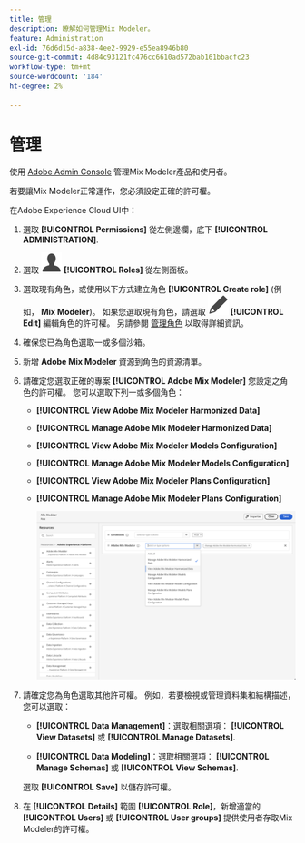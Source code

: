 ```yaml
---
title: 管理
description: 瞭解如何管理Mix Modeler。
feature: Administration
exl-id: 76d6d15d-a838-4ee2-9929-e55ea8946b80
source-git-commit: 4d84c93121fc476cc6610ad572bab161bbacfc23
workflow-type: tm+mt
source-wordcount: '184'
ht-degree: 2%

---
```


# 管理

使用 [Adobe Admin Console](https://helpx.adobe.com/tw/enterprise/using/admin-console.html) 管理Mix Modeler產品和使用者。

若要讓Mix Modeler正常運作，您必須設定正確的許可權。

在Adobe Experience Cloud UI中：

1. 選取 **[!UICONTROL Permissions]** 從左側邊欄，底下 **[!UICONTROL ADMINISTRATION]**.

1. 選取 ![使用者](/help/assets/icons/User.svg) **[!UICONTROL Roles]** 從左側面板。

1. 選取現有角色，或使用以下方式建立角色 **[!UICONTROL Create role]** (例如， **Mix Modeler**)。 如果您選取現有角色，請選取 ![編輯](/help/assets/icons/Edit.svg) **[!UICONTROL Edit]** 編輯角色的許可權。 另請參閱 [管理角色](https://helpx.adobe.com/tw/enterprise/using/admin-console.html) 以取得詳細資訊。

1. 確保您已為角色選取一或多個沙箱。

1. 新增 **Adobe Mix Modeler** 資源到角色的資源清單。

1. 請確定您選取正確的專案 **[!UICONTROL Adobe Mix Modeler]** 您設定之角色的許可權。 您可以選取下列一或多個角色：

   - **[!UICONTROL View Adobe Mix Modeler Harmonized Data]**
   - **[!UICONTROL Manage Adobe Mix Modeler Harmonized Data]**
   - **[!UICONTROL View Adobe Mix Modeler Models Configuration]**
   - **[!UICONTROL Manage Adobe Mix Modeler Models Configuration]**
   - **[!UICONTROL View Adobe Mix Modeler Plans Configuration]**
   - **[!UICONTROL Manage Adobe Mix Modeler Plans Configuration]**

     ![MIX MODELERRBAC](/help/assets/mix-modeler-rbac.png)


1. 請確定您為角色選取其他許可權。 例如，若要檢視或管理資料集和結構描述，您可以選取：

   - **[!UICONTROL Data Management]**：選取相關選項： **[!UICONTROL View Datasets]** 或 **[!UICONTROL Manage Datasets]**.

   - **[!UICONTROL Data Modeling]**：選取相關選項： **[!UICONTROL Manage Schemas]** 或 **[!UICONTROL View Schemas]**.

   <!--
    * **[!UICONTROL Data Governance]**: ensure you select **[!UICONTROL View User Activity Log]** and **[!UICONTROL View Data Usage Policies]**.
    -->

   <!--![Permissions](assets/permissions-including-privacy.png)-->

   選取 **[!UICONTROL Save]** 以儲存許可權。

1. 在 **[!UICONTROL Details]** 範圍 **[!UICONTROL Role]**，新增適當的 **[!UICONTROL Users]** 或 **[!UICONTROL User groups]** 提供使用者存取Mix Modeler的許可權。
